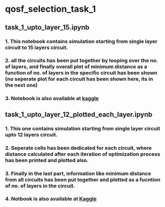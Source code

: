 # qosf_selection_task_1


## task_1_upto_layer_15.ipynb
### 1. This notebook contains simulation starting from single layer circuit to 15 layers circuit.
### 2. all the circuits has been put together by looping over the no. of layers, and finally overall plot of minimum distance as a function of no. of layers in the specific circuit has been shown (no seperate plot for each circuit has been shown here, its in the next one)
### 3. Notebook is also available at [kaggle](https://www.kaggle.com/senpinaki222/task-1-layer-15)


## task_1_upto_layer_12_plotted_each_layer.ipynb
### 1. This one contains simulation starting from single layer circuit upto 12 layers circuit.
### 2. Seperate cells has been dedicated for each circuit, where distance calculated after each iteration of optimization process has been printed and plotted also. 
### 3. Finally in the last part, information like minimum distance from all circuits has been put together and plotted as a fucntion of no. of layers in the circuit.
### 4. Notbook is also available at [Kaggle](https://www.kaggle.com/senpinaki222/task-1-layer-12-plot-each-layer)
